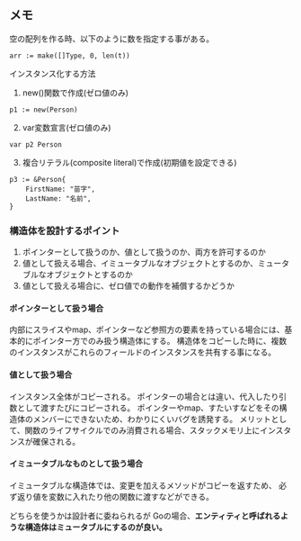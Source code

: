 ## メモ

空の配列を作る時、以下のように数を指定する事がある。
```
arr := make([]Type, 0, len(t))
```

インスタンス化する方法
1. new()関数で作成(ゼロ値のみ)
```
p1 := new(Person)
```
2. var変数宣言(ゼロ値のみ)
```
var p2 Person
```
3. 複合リテラル(composite literal)で作成(初期値を設定できる)
```
p3 := &Person{
    FirstName: "苗字",
    LastName: "名前",
}
```

### 構造体を設計するポイント
1. ポインターとして扱うのか、値として扱うのか、両方を許可するのか
2. 値として扱える場合、イミュータブルなオブジェクトとするのか、ミュータブルなオブジェクトとするのか
3. 値として扱える場合に、ゼロ値での動作を補償するかどうか

#### ポインターとして扱う場合
内部にスライスやmap、ポインターなど参照方の要素を持っている場合には、基本的にポインター方でのみ扱う構造体にする。
構造体をコピーした時に、複数のインスタンスがこれらのフィールドのインスタンスを共有する事になる。

#### 値として扱う場合
インスタンス全体がコピーされる。
ポインターの場合とは違い、代入したり引数として渡すたびにコピーされる。
ポインターやmap、すたいすなどをその構造体のメンバーにできないため、わかりにくいバグを誘発する。
メリットとして、関数のライフサイクルでのみ消費される場合、スタックメモリ上にインスタンスが確保される。

#### イミュータブルなものとして扱う場合
イミュータブルな構造体では、変更を加えるメソッドがコピーを返すため、
必ず返り値を変数に入れたり他の関数に渡すなどができる。

どちらを使うかは設計者に委ねられるが
Goの場合、**エンティティと呼ばれるような構造体はミュータブルにするのが良い。**